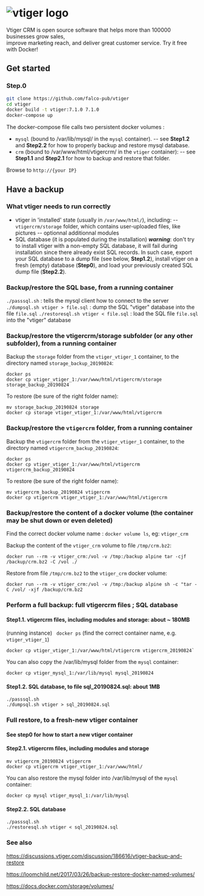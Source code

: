 # ![vtiger logo](https://www.vtiger.com/wp-content/uploads/2018/02/logo.png)

Vtiger CRM is open source software that helps more than 100000 businesses grow sales,  
improve marketing reach, and deliver great customer service. Try it free with Docker!

## Get started

### Step.0
```bash
git clone https://github.com/falco-pub/vtiger
cd vtiger
docker build -t vtiger:7.1.0 7.1.0
docker-compose up 
```
The docker-compose file calls two persistent docker volumes :

 - `mysql` (bound to /var/lib/mysql/ in the `mysql` container).
 -- see **Step1.2** and **Step2.2** for how to properly backup and restore mysql database.
 - `crm` (bound to /var/www/html/vtigercrm/ in the `vtiger` container):
 -- see **Step1.1** and **Step2.1** for how to backup and restore that folder.

Browse to `http://{your IP}`

## Have a backup

### What vtiger needs to run correctly
 - vtiger in 'installed' state (usually in `/var/www/html/`), including:
 -- `vtigercrm/storage` folder, which contains user-uploaded files, like pictures
 -- optionnal additionnal modules
 - SQL database (it is populated during the installation)
        ***warning***: don't try to install vtiger with a non-empty SQL database, it will fail during installation since there already exist SQL records. In such case, export your SQL database to a dump file (see below, **Step1.2**), install vtiger on a fresh (empty) database (**Step0**), and load your previously created SQL dump file (**Step2.2**).


### Backup/restore the SQL base, from a running container
`./passsql.sh`  :  tells the mysql client how to connect to the server
`./dumpsql.sh vtiger > file.sql` : dump the SQL "vtiger" database into the file `file.sql`
`./restoresql.sh vtiger < file.sql` : load the SQL file `file.sql` into the "vtiger" database

### Backup/restore the vtigercrm/storage subfolder (or any other subfolder), from a running container
Backup the `storage` folder from the `vtiger_vtiger_1` container, to the directory named `storage_backup_20190824`:
```
docker ps
docker cp vtiger_vtiger_1:/var/www/html/vtigercrm/storage storage_backup_20190824
```
To restore (be sure of the right folder name):
```
mv storage_backup_20190824 storage
docker cp storage vtiger_vtiger_1:/var/www/html/vtigercrm
```

### Backup/restore the `vtigercrm` folder, from a running container
Backup the `vtigercrm` folder from the `vtiger_vtiger_1` container, to the directory named `vtigercrm_backup_20190824`:
```
docker ps
docker cp vtiger_vtiger_1:/var/www/html/vtigercrm vtigercrm_backup_20190824
```
To restore (be sure of the right folder name):
```
mv vtigercrm_backup_20190824 vtigercrm
docker cp vtigercrm vtiger_vtiger_1:/var/www/html/vtigercrm
```


### Backup/restore the content of a docker volume (the container may be shut down or even deleted)
Find the correct docker volume name : `docker volume ls`, eg: `vtiger_crm`

Backup the content of the `vtiger_crm` volume to file `/tmp/crm.bz2`:
```
docker run --rm -v vtiger_crm:/vol -v /tmp:/backup alpine tar -cjf /backup/crm.bz2 -C /vol ./
```
Restore from file `/tmp/crm.bz2` to the `vtiger_crm` docker volume:
```
docker run --rm -v vtiger_crm:/vol -v /tmp:/backup alpine sh -c "tar -C /vol/ -xjf /backup/crm.bz2
```

### Perform a full backup: full vtigercrm files ; SQL database

#### Step1.1. vtigercrm files, including modules and storage: about ~ 180MB
(running instance)
` docker ps`
(find the correct container name, e.g. `vtiger_vtiger_1`)
```
docker cp vtiger_vtiger_1:/var/www/html/vtigercrm vtigercrm_20190824`
```

You can also copy the /var/lib/mysql folder from the `mysql` container:
```
docker cp vtiger_mysql_1:/var/lib/mysql mysql_20190824
```

#### Step1.2. SQL database, to file sql_20190824.sql: about 1MB
```
./passsql.sh
./dumpsql.sh vtiger > sql_20190824.sql
```

### Full restore, to a fresh-new vtiger container

#### See **step0** for how to start a new vtiger container

#### Step2.1. vtigercrm files, including modules and storage
```
mv vtigercrm_20190824 vtigercrm
docker cp vtigercrm vtiger_vtiger_1:/var/www/html/
```

You can also restore the mysql folder into /var/lib/mysql of the `mysql` container:
```
docker cp mysql vtiger_mysql_1:/var/lib/mysql
```
#### Step2.2. SQL database
```
./passsql.sh
./restoresql.sh vtiger < sql_20190824.sql
```

### See also 

https://discussions.vtiger.com/discussion/186616/vtiger-backup-and-restore

https://loomchild.net/2017/03/26/backup-restore-docker-named-volumes/

https://docs.docker.com/storage/volumes/


